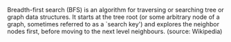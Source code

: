 Breadth-first search (BFS) is an algorithm for traversing or searching tree or graph data structures. It starts at the tree root (or some arbitrary node of a graph, sometimes referred to as a `search key') and explores the neighbor nodes first, before moving to the next level neighbours. (source: Wikipedia)